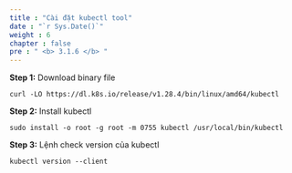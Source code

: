 ```yaml
---
title : "Cài đặt kubectl tool"
date : "`r Sys.Date()`"
weight : 6
chapter : false
pre : " <b> 3.1.6 </b> "
---
```

**Step 1:** Download binary file 

    curl -LO https://dl.k8s.io/release/v1.28.4/bin/linux/amd64/kubectl

**Step 2:** Install kubectl

    sudo install -o root -g root -m 0755 kubectl /usr/local/bin/kubectl

**Step 3:** Lệnh check version của kubectl

    kubectl version --client
